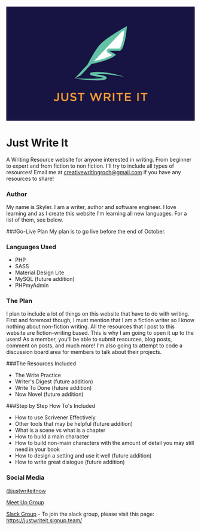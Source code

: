  
![Just Write It Logo](images/logo-web.png "Just Write It Logo")
# Just Write It
A Writing Resource website for anyone interested in writing. From beginner to expert and from fiction to non fiction. I'll try to include all types of resources! Email me at creativewritingroch@gmail.com if you have any resources to share!

### Author
My name is Skyler. I am a writer, author and software engineer. I love learning and as I create this website I'm learning all new languages. For a list of them, see below.

###Go-Live Plan
My plan is to go live before the end of October. 

### Languages Used
* PHP
* SASS
* Material Design Lite
* MySQL (future addition)
* PHPmyAdmin

### The Plan
I plan to include a lot of things on this website that have to do with writing. First and foremost though, I must mention that I am a fiction writer so I know nothing about non-fiction writing. All the resources that I post to this website are fiction-writing based.
This is why I am going to open it up to the users! As a member, you'll be able to submit resources, blog posts, comment on posts, and much more! I'm also going to attempt to code a discussion board area for members to talk about their projects.

###The Resources Included
* The Write Practice
* Writer's Digest (future addition)
* Write To Done (future addition)
* Now Novel (future addition)

###Step by Step How To's Included
* How to use Scrivener Effectively
* Other tools that may be helpful (future addition)
* What is a scene vs what is a chapter
* How to build a main character
* How to build non-main characters with the amount of detail you may still need in your book
* How to design a setting and use it well (future addition)
* How to write great dialogue (future addition)

### Social Media
[@justwriteitnow](https://twitter.com/justwriteitnow "Just Write It Twitter")

[Meet Up Group](https://www.meetup.com/Just-Write-It-RochesterMN/)

[Slack Group](https://justwriteit.slack.com/) - To join the slack group, please visit this page: https://justwriteit.signup.team/
